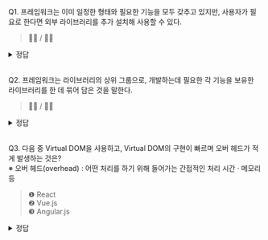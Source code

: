 Q1. 프레임워크는 이미 일정한 형태와 필요한 기능을 모두 갖추고 있지만, 사용자가 필요로 한다면 외부 라이브러리를 추가 설치해 사용할 수 있다.

> 🙆‍♀️ / 🙅‍♀️

<details>
<summary>정답</summary>
<div markdown="1">

🙆‍♀️

![answer](asset/answer.png)

</div>
</details>

<br />

Q2. 프레임워크는 라이브러리의 상위 그룹으로, 개발하는데 필요한 각 기능을 보유한 라이브러리를 한 데 묶어 담은 것을 말한다.

> 🙆‍♀️ / 🙅‍♀️

<details>
<summary>정답</summary>
<div markdown="2">

⭕️

- **프레임워크** : 컴포넌트s + 라이브러리s
- **라이브러리** : 모듈들의 집합
- **모듈** : 특정 기능을 수행하는 코드 집합

</div>
</details>

<br />

Q3. 다음 중 Virtual DOM을 사용하고, Virtual DOM의 구현이 빠르며 오버 헤드가 적게 발생하는 것은?  
※ 오버 헤드(overhead) : 어떤 처리를 하기 위해 들어가는 간접적인 처리 시간 · 메모리 등

> ❶ React  
> ❷ Vue.js  
> ❸ Angular.js

<details>
<summary>정답</summary>
<div markdown="3">

❷ Vue.js

</div>
</details>
